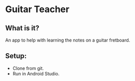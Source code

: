 # Guitar Teacher

## What is it?
An app to help with learning the notes on a guitar fretboard.

## Setup:
- Clone from git.
- Run in Android Studio.

